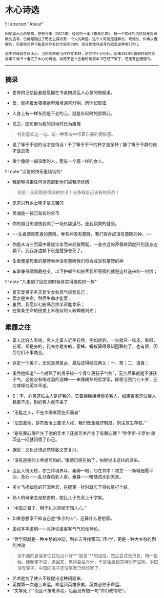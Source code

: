 # 木心诗选

!!! abstract "About"


    回想读木心的感觉，想到今年（2022年）读过的一本《撒马尔罕》，有一个写作的内核就是对诗歌的追寻，仿佛是踏过了历史去探求另一个人的絮语。这个人可能是怪异的、戏谑的、你难以理解的，但是他同样可能是对你有巨大吸引力的。读诗歌或许追寻的就是这种吸引力🧲。

    高中时候就在读木心，当时纯粹是当作作文素材，记忆得十分功利。后来2019年暑假时候在网易蜗牛读书上看完了木心的诗选，前两天登上去看时候那本书已经下架了，还是有些惋惜的。

-----

## 摘录

- 世界的记忆臣妾般扈拥在书桌四周乱人心意的夜晚里。

- 爱，就抱着爱夜夜欲壑难填通宵灯明，肉体如管弦

- 人身上有一样东西是不老的心，就是年轻时的那颗心。

- 总之，庞贝册为我的封地时已为废墟
> 特别喜欢这一句。有一种颓废中带着自豪的惆怅感。

- 说了等于不说的话才是情话 / 干了等于不干的杯才是圣杯 / 静了等于不静的夜才是良夜

- 做个像粥一般温柔的人，愿有一个瓷一样的女人。

!!! note "尖锐的快乐是钝钝的"

- 我能够抗拒任何诱惑直到他们被我所诱惑
> 反抗！反抗那些懦弱的生活！去争取自己该有的东西！

- 原来只有乡土味才是文雅的

- 灵魂是一袋沉甸甸的金币

- 你的眉目笑语使我病了一场热势退尽，还我寂寞的健康。

- ==生者便是死者的墓碑，唯有神没有墓碑，我们将合成没有墓碑的神。==

- 你是从诗三百篇中褰裳涉水而来髡彼两髦，一身古远的芹香越陌度阡到我身边躺下，到我身边躺下已是楚辞苍茫了。
- 生者便是死者的墓碑唯神没有墓碑我们将合成没有墓碑的神
- 车掌兼保镖佩戴枪支，以卫护邮件和旅客我所等候的就是这样送来的一封信；

!!! note "凡事到了回忆的时候真实得像假的一样"


- 夏天爱男子冬天爱少女秋高气爽爱自己；
- 爱才是生命，然后生命才能爱；
- 虽然，我愿以七船痛苦换半茶匙幸乐；
- 在条条生命的田垄上禾秸似的人转瞬被刈光；


## 素履之往

- 富人比穷人有钱，穷人比富人近乎自然，例如虎豹，一生就只一张皮，鱼呀，花呀，都是穷的，孔雀亦是穷的，蜜蜂、蚂蚁算得最知囤积的了，也有限，因为它们不事商业。
- 评定一个美子，无论是男是女，最后还得经过两关：一，笑；二，进食；
- 虽然他知道“一个成熟了的男子较一个青年更孩子气些”，无奈尼采就是不够孩子气，这位没有喝过酒的酒神——未臻成熟的哲学家，即使活到六七十岁，还应嗟悼为英年早逝。
- S：不，心灵这位主人是好客的，它要相继接待很多客人，如果青春这位客人赖着不走，别的客人就不来了
- “无耻之人，不在作画者而在买画者”
- “法国革命，是在政治上要求人权，我们改革经济制度，则注意生存权。”
- “是有罪心理产生了他的艺术？还是艺术产生了有罪心理？”乔伊斯·卡罗尔·奥茨这一问就问傻了自己。
- 据说：文化沙漠必然导致文艺复兴。
- “没有道德的上帝是可怕的。”康德已经在怕了，怕得说出这样的话来。
- 区区人情历练，亦三种境界耳，秦卿一唱，尽在其中：初艾——新晴细履平沙。及壮——乱分春色到人家。垂暮——暗随流水到天涯。
- 多少飞扬跋扈的开国帝君，在缝第一针时就忘了将线尾打个结。
- 伟人的母亲总是悲苦的，她比儿子先背上十字架。
- “中国之君子，明于礼义而陋于知人心。”
- 如果思想家不知自己是“多余的人”，还算什么思想家。

- 由叔本华道明——泛神论是客客气气的无神论。
- “哲学原就是一种乡愁的冲动，到处去寻找家园。”/科学，更是一种大乡愁的剧烈冲动

> 但中国的自强者往往先设计好**“独善”**的退路，然后尝试去济世，稍一接触，便断定不成，退回来，觉得委屈万分，于是独善起来特别有滋味。中国没有浪子，中国的浪子还没离家已经想家了。

- 艺术是为了使人不致提出这种问题来。
- 英雄第一次遇上命运。命运阅英雄多矣，英雄必败于命运。
- “文学死了!”而且不按老章程，后面没有加一句“你们改悔吧”。



